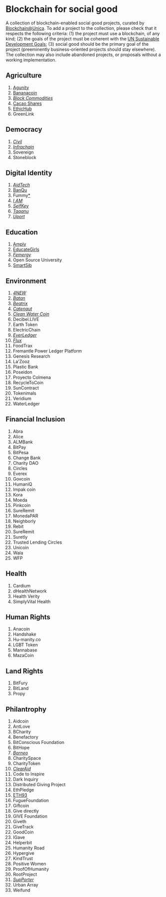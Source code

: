 # Blockchain for social good

A collection of blockchain-enabled social good projects, curated by [Blockchain@Unica](http://blockchain.unica.it/). To add a project to the collection, please check that it respects the following criteria: (1) the project must use a blockchain, of any kind; (2) the goals of the project must be coherent with the [UN Sustainable Development Goals](https://sustainabledevelopment.un.org/); (3) social good should be the primary goal of the project (preeminently business-oriented projects should stay elsewhere). The collection may also include abandoned projects, or proposals without a working implementation.


## Agriculture
1. [Agunity](Agriculture/agunity.md)
1. [Bananacoin](Agriculture/bananacoin.md)
1. [*Block Commodities*](http://www.blockcommodities.com/)
1. [Cacao Shares](Agriculture/cacaoshares.md)
1. [EthicHub](Agriculture/ethichub.md)
1. GreenLink

## Democracy
1. [*Civil*](https://civil.co/)
1. [*Infrachain*](https://infrachain.com/)
1. Sovereign
1. Stoneblock

## Digital Identity
1. [*AidTech*](https://tge.aid.technology/)
1. [BanQu](Digital_Identity/banqu.md)
1. Fummy[*](https://www.fastcompany.com/40500978/this-new-blockchain-project-gives-homeless-new-yorkers-a-digital-identity)
1. [*I AM*](https://www.luke1037.org/projectiam/)
1. [*SelfKey*](https://selfkey.org/)
1. [*Taqanu*](https://www.taqanu.com/)
1. [*Uport*](https://www.uport.me/)

## Education
1. [Amply](Education/amply.md)
1. [EducateGirls](Education/educategirls.md)
1. [*Femergy*](https://www.femergy.io/)
1. Open Source University
1. [SmartSib](Education/smartsib.md)

## Environment
1. [*4NEW*](https://4new.io/)
1. [*Batan*](http://batan.io/)
1. [*Beatrix*](https://www.beatrix.social/)
1. [*Catenaut*](https://www.catenaut.com/)
1. [*Clean Water Coin*](http://www.cleanwatercoin.org/)
1. Decibel.LIVE
1. Earth Token
1. ElectricChain
1. [*EverLedger*](https://www.everledger.io/)
1. [*Flux*](https://www.fluxtoken.io/)
1. FoodTrax
1. Fremantle Power Ledger Platform
1. Genesis Research
1. La'Zooz
1. Plastic Bank
1. Poseidon
1. Proyecto Colmena
1. RecycleToCoin
1. SunContract
1. Tokenimals
1. Veridium
1. WaterLedger

## Financial Inclusion
1. Abra
1. Alice
1. ALMBank
1. BitPay
1. BitPesa
1. Change Bank
1. Charity DAO
1. Circles
1. Everex
1. Govcoin
1. HumaniQ
1. Impak coin
1. Kora
1. Moeda
1. Pinkcoin
1. SureRemit
1. MonedaPAR
1. Neighborly
1. Rebit
1. SureRemit
1. Suretly
1. Trusted Lending Circles
1. Unicoin
1. Wala
1. WFP

## Health
1. Cardium
1. dHealthNetwork
1. Health Verity
1. SimplyVital Health

## Human Rights
1. Anacoin
1. Handshake
1. Hu-manity.co
1. LGBT Token
1. Mannabase
1. MazaCoin

## Land Rights
1. BitFury
1. BitLand
1. Propy

## Philantrophy
1. Aidcoin
1. AntLove
1. BCharity
1. Benefactory
1. BitConscious Foundation
1. BitHope
1. [*Borneo*](https://www.borneofirst.com/)
1. CharitySpace
1. CharityToken
1. [*ClearAid*](https://www.clearaid.org/)
1. Code to Inspire
1. Dark Inquiry
1. Distributed Giving Project
1. EthPledge
1. [ETH93](Philantrophy/eth93.md)
1. FugueFoundation
1. Giftcoin
1. Give directly
1. GIVE Foundation
1. Giveth
1. GiveTrack
1. GoodCoin
1. IGave
1. Helperbit
1. Humanity Road
1. Hypergive
1. KindTrust
1. Positive Women
1. ProofOfHumanity
1. RootProject
1. [*SupPorter*](https://www.supporterinc.com/)
1. Urban Array
1. Weifund

